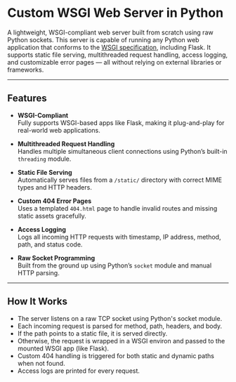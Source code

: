 # Custom WSGI Web Server in Python

A lightweight, WSGI-compliant web server built from scratch using raw Python sockets. This server is capable of running any Python web application that conforms to the [WSGI specification](https://www.python.org/dev/peps/pep-0333/), including Flask. It supports static file serving, multithreaded request handling, access logging, and customizable error pages — all without relying on external libraries or frameworks.

---

## Features

- **WSGI-Compliant**  
  Fully supports WSGI-based apps like Flask, making it plug-and-play for real-world web applications.

- **Multithreaded Request Handling**  
  Handles multiple simultaneous client connections using Python’s built-in `threading` module.

- **Static File Serving**  
  Automatically serves files from a `/static/` directory with correct MIME types and HTTP headers.

- **Custom 404 Error Pages**  
  Uses a templated `404.html` page to handle invalid routes and missing static assets gracefully.

- **Access Logging**  
  Logs all incoming HTTP requests with timestamp, IP address, method, path, and status code.

- **Raw Socket Programming**  
  Built from the ground up using Python’s `socket` module and manual HTTP parsing.

---


## How It Works
- The server listens on a raw TCP socket using Python's socket module.
- Each incoming request is parsed for method, path, headers, and body.
- If the path points to a static file, it is served directly.
- Otherwise, the request is wrapped in a WSGI environ and passed to the mounted WSGI app (like Flask).
- Custom 404 handling is triggered for both static and dynamic paths when not found.
- Access logs are printed for every request.
